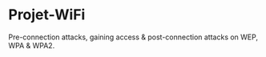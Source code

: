 # Projet-WiFi

Pre-connection attacks, gaining access & post-connection attacks on WEP, WPA & WPA2.
